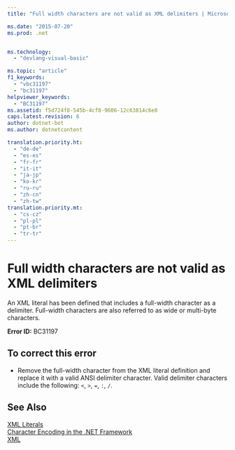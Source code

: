```yaml
---
title: "Full width characters are not valid as XML delimiters | Microsoft Docs"

ms.date: "2015-07-20"
ms.prod: .net


ms.technology: 
  - "devlang-visual-basic"

ms.topic: "article"
f1_keywords: 
  - "vbc31197"
  - "bc31197"
helpviewer_keywords: 
  - "BC31197"
ms.assetid: f5d724f8-545b-4cf8-9606-12c63814c6e8
caps.latest.revision: 6
author: dotnet-bot
ms.author: dotnetcontent

translation.priority.ht: 
  - "de-de"
  - "es-es"
  - "fr-fr"
  - "it-it"
  - "ja-jp"
  - "ko-kr"
  - "ru-ru"
  - "zh-cn"
  - "zh-tw"
translation.priority.mt: 
  - "cs-cz"
  - "pl-pl"
  - "pt-br"
  - "tr-tr"
---
```

# Full width characters are not valid as XML delimiters
An XML literal has been defined that includes a full-width character as a delimiter. Full-width characters are also referred to as wide or multi-byte characters.  
  
 **Error ID:** BC31197  
  
## To correct this error  
  
-   Remove the full-width character from the XML literal definition and replace it with a valid ANSI delimiter character. Valid delimiter characters include the following: `<`, `>`, `=`, `:`, `/`.  
  
## See Also  
 [XML Literals](../../visual-basic/language-reference/xml-literals/index.md)   
 [Character Encoding in the .NET Framework](http://msdn.microsoft.com/library/bf6d9823-4c2d-48af-b280-919c5af66ae9)   
 [XML](../../visual-basic/programming-guide/language-features/xml/index.md)